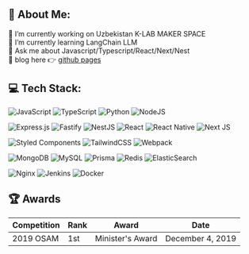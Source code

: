 ## 💫 About Me:
🔭 I’m currently working on Uzbekistan K-LAB MAKER SPACE <br>
🌱 I’m currently learning LangChain LLM <br>
💬 Ask me about Javascript/Typescript/React/Next/Nest<br>
📰 blog here 👉 [github pages](https://blog.elcode.co.kr)


## 💻 Tech Stack:
![JavaScript](https://img.shields.io/badge/javascript-%23323330.svg?style=flat&logo=javascript&logoColor=%23F7DF1E)
![TypeScript](https://img.shields.io/badge/typescript-%23007ACC.svg?style=flat&logo=typescript&logoColor=white)
![Python](https://img.shields.io/badge/python-3670A0?style=flat&logo=python&logoColor=ffdd54) 
![NodeJS](https://img.shields.io/badge/node.js-6DA55F?style=flat&logo=node.js&logoColor=white) 

![Express.js](https://img.shields.io/badge/express.js-%23404d59.svg?style=flat&logo=express&logoColor=%2361DAFB) 
![Fastify](https://img.shields.io/badge/fastify-%23000000.svg?style=flat&logo=fastify&logoColor=white) 
![NestJS](https://img.shields.io/badge/nestjs-%23E0234E.svg?style=flat&logo=nestjs&logoColor=white) 
![React](https://img.shields.io/badge/react-%2320232a.svg?style=flat&logo=react&logoColor=%2361DAFB)
![React Native](https://img.shields.io/badge/react_native-%2320232a.svg?style=flat&logo=react&logoColor=%2361DAFB) 
![Next JS](https://img.shields.io/badge/Next-black?style=flat&logo=next.js&logoColor=white)

![Styled Components](https://img.shields.io/badge/styled--components-DB7093?style=flat&logo=styled-components&logoColor=white) 
![TailwindCSS](https://img.shields.io/badge/tailwindcss-%2338B2AC.svg?style=flat&logo=tailwind-css&logoColor=white) 
![Webpack](https://img.shields.io/badge/webpack-%238DD6F9.svg?style=flat&logo=webpack&logoColor=black) 

![MongoDB](https://img.shields.io/badge/MongoDB-%234ea94b.svg?style=flat&logo=mongodb&logoColor=white) 
![MySQL](https://img.shields.io/badge/mysql-%2300000f.svg?style=flat&logo=mysql&logoColor=white)
![Prisma](https://img.shields.io/badge/Prisma-3982CE?style=for-the-badge&logo=Prisma&logoColor=white&style=flat)
![Redis](https://img.shields.io/badge/redis-%23DD0031.svg?style=flat&logo=redis&logoColor=white) 
![ElasticSearch](https://img.shields.io/badge/-ElasticSearch-005571?style=flat&logo=elasticsearch)

![Nginx](https://img.shields.io/badge/nginx-%23009639.svg?style=flat&logo=nginx&logoColor=white) 
![Jenkins](https://img.shields.io/badge/jenkins-%232C5263.svg?style=flat&logo=jenkins&logoColor=white) 
![Docker](https://img.shields.io/badge/docker-%230db7ed.svg?style=flat&logo=docker&logoColor=white)

## 🏆 Awards

|Competition|Rank|Award|Date|
|------|---|---|---|
|2019 OSAM|1st|Minister's Award|December 4, 2019|
